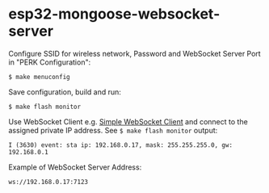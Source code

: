 # esp32-mongoose-websocket-server

Configure SSID for wireless network, Password and WebSocket Server Port in "PERK Configuration":

    $ make menuconfig

Save configuration, build and run:

    $ make flash monitor

Use WebSocket Client e.g. [Simple WebSocket Client](https://chrome.google.com/webstore/detail/simple-websocket-client/pfdhoblngboilpfeibdedpjgfnlcodoo?hl=en) and connect to the assigned private IP address. See `$ make flash monitor` output:

    I (3630) event: sta ip: 192.168.0.17, mask: 255.255.255.0, gw: 192.168.0.1

Example of WebSocket Server Address:

    ws://192.168.0.17:7123
